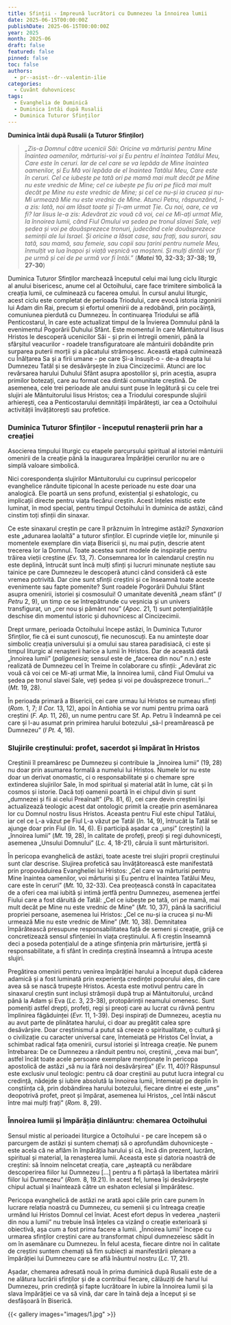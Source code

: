 ```yaml
---
title: Sfinții - împreună lucrători cu Dumnezeu la înnoirea lumii
date: 2025-06-15T00:00:00Z
publishDate: 2025-06-15T00:00:00Z
year: 2025
month: 2025-06
draft: false
featured: false
pinned: false
toc: false
authors:
  - pr--asist--dr--valentin-ilie
categories:
  - Cuvânt duhovnicesc
tags:
  - Evanghelia de Duminică
  - Duminica întâi după Rusalii
  - Duminica Tuturor Sfinților
---
```

**Duminica întâi după Rusalii (a Tuturor Sfinților)**

> _„Zis-a Domnul către ucenicii Săi: Oricine va mărturisi pentru Mine înaintea oamenilor, mărturisi-voi și Eu pentru el înaintea Tatălui Meu, Care este în ceruri. Iar de cel care se va lepăda de Mine înaintea oamenilor, și Eu Mă voi lepăda de el înaintea Tatălui Meu, Care este în ceruri. Cel ce iubește pe tată ori pe mamă mai mult decât pe Mine nu este vrednic de Mine; cel ce iubește pe fiu ori pe fiică mai mult decât pe Mine nu este vrednic de Mine; și cel ce nu-și ia crucea și nu-Mi urmează Mie nu este vrednic de Mine. Atunci Petru, răspunzând, I-a zis: Iată, noi am lăsat toate și Ți-am urmat Ție. Cu noi, oare, ce va fi? Iar Iisus le-a zis: Adevărat zic vouă că voi, cei ce Mi-ați urmat Mie, la înnoirea lumii, când Fiul Omului va ședea pe tronul slavei Sale, veți ședea și voi pe douăsprezece tronuri, judecând cele douăsprezece seminții ale lui Israel. Și oricine a lăsat case, sau frați, sau surori, sau tată, sau mamă, sau femeie, sau copii sau țarini pentru numele Meu, înmulțit va lua înapoi și viață veșnică va moșteni. Și mulți dintâi vor fi pe urmă și cei de pe urmă vor fi întâi.”_ (**_Matei_ 10, 32-33; 37-38; 19, 27-30**)

Duminica Tuturor Sfinților marchează începutul celui mai lung ciclu liturgic al anului bisericesc, anume cel al Octoihului, care face trimitere simbolică la creația lumii, ce culminează cu facerea omului. În cursul anului liturgic, acest ciclu este completat de perioada Triodului, care evocă istoria izgonirii lui Adam din Rai, precum și efortul omenirii de a redobândi, prin pocăință, comuniunea pierdută cu Dumnezeu. În continuarea Triodului se află Penticostarul, în care este actualizat timpul de la Învierea Domnului până la evenimentul Pogorârii Duhului Sfânt. Este momentul în care Mântuitorul Iisus Hristos le descoperă ucenicilor Săi - și prin ei întregii omeniri, până la sfârșitul veacurilor - roadele transfiguratoare ale mântuirii dobândite prin surparea puterii morții și a păcatului strămoșesc. Această etapă culminează cu Înălțarea Sa și a firii umane - pe care Și-a însușit-o - de-a dreapta lui Dumnezeu Tatăl și se desăvârșește în ziua Cincizecimii. Atunci are loc revărsarea harului Duhului Sfânt asupra apostolilor și, prin aceștia, asupra primilor botezați, care au format cea dintâi comunitate creștină. De asemenea, cele trei perioade ale anului sunt puse în legătură și cu cele trei slujiri ale Mântuitorului Iisus Hristos; cea a Triodului corespunde slujirii arhierești, cea a Penticostarului demnității împărătești, iar cea a Octoihului activității învățătorești sau profetice.

### Duminica Tuturor Sfinților - începutul renașterii prin har a creației

Asocierea timpului liturgic cu etapele parcursului spiritual al istoriei mântuirii omenirii de la creație până la inaugurarea Împărăției cerurilor nu are o simplă valoare simbolică.

Nici corespondența slujirilor Mântuitorului cu cuprinsul pericopelor evanghelice rânduite tipiconal în aceste perioade nu este doar una analogică. Ele poartă un sens profund, existențial și eshatologic, cu implicații directe pentru viața fiecărui creștin. Acest înțeles mistic este luminat, în mod special, pentru timpul Octoihului în duminica de astăzi, când cinstim toți sfinții din sinaxar.

Ce este sinaxarul creștin pe care îl prăznuim în întregime astăzi? _Synaxarion_ este „adunarea laolaltă” a tuturor sfinților. El cuprinde viețile lor, minunile și momentele exemplare din viața Bisericii și, nu mai puțin, descrie atent trecerea lor la Domnul. Toate acestea sunt modele de inspirație pentru trăirea vieții creștine (_Ev._ 13, 7). Consemnarea lor în calendarul creștin nu este deplină, întrucât sunt încă mulți sfinți și lucruri minunate neștiute sau tainice pe care Dumnezeu le descoperă atunci când consideră că este vremea potrivită. Dar cine sunt sfinții creștini și ce înseamnă toate aceste evenimente sau fapte pomenite? Sunt roadele Pogorârii Duhului Sfânt asupra omenirii, istoriei și cosmosului! O umanitate devenită „neam sfânt” (_I Petru_ 2, 9), un timp ce se întrepătrunde cu veșnicia și un univers transfigurat, un „cer nou și pământ nou” (_Apoc._ 21, 1) sunt potențialitățile deschise din momentul istoric și duhovnicesc al Cincizecimii.

Drept urmare, perioada Octoihului începe astăzi, în Duminica Tuturor Sfinților, fie că ei sunt cunoscuți, fie necunoscuți. Ea nu amintește doar simbolic creația universului și a omului sau starea paradisiacă, ci este și timpul liturgic al renașterii harice a lumii în Hristos. Dar de această dată „înnoirea lumii” (_paligenesia_; sensul este de „facerea din nou” n.n.) este realizată de Dumnezeu cel în Treime în colaborare cu sfinții: „Adevărat zic vouă că voi cei ce Mi-ați urmat Mie, la înnoirea lumii, când Fiul Omului va ședea pe tronul slavei Sale, veți ședea și voi pe douăsprezece tronuri…” (_Mt._ 19, 28).

În perioada primară a Bisericii, cei care urmau lui Hristos se numeau sfinți (_Rom._ 1, 7; _II Cor._ 13, 12), apoi în Antiohia se vor numi pentru prima oară creștini (_F. Ap._ 11, 26), un nume pentru care Sf. Ap. Petru îi îndeamnă pe cei care și l-au asumat prin primirea harului botezului „să-l preamărească pe Dumnezeu” (_I Pt._ 4, 16).

### Slujirile creștinului: profet, sacerdot și împărat în Hristos

Creștinii îl preamăresc pe Dumnezeu și contribuie la „înnoirea lumii” (19, 28) nu doar prin asumarea formală a numelui lui Hristos. Numele lor nu este doar un derivat onomastic, ci o responsabilitate și o chemare spre extinderea slujirilor Sale, în mod spiritual și material atât în lume, cât și în cosmos și istorie. Dacă toți oamenii poartă în ei chipul divin și sunt „dumnezei și fii ai celui Preaînalt” (_Ps._ 81, 6), cei care devin creștini își actualizează teologic acest dat ontologic primit la creație prin asemănarea lor cu Domnul nostru Iisus Hristos. Aceasta pentru Fiul este chipul Tatălui, iar cel ce L-a văzut pe Fiul L-a văzut pe Tatăl (_In._ 14, 9), întrucât la Tatăl se ajunge doar prin Fiul (_In._ 14, 6). Ei participă așadar ca „unși” (creștini) la „înnoirea lumii” (_Mt._ 19, 28), în calitate de profeți, preoți și regi duhovnicești, asemenea „Unsului Domnului” (_Lc._ 4, 18-21), căruia îi sunt mărturisitori.

În pericopa evanghelică de astăzi, toate aceste trei slujiri proprii creștinului sunt clar descrise. Slujirea profetică sau învățătorească este manifestată prin propovăduirea Evangheliei lui Hristos: „Cel care va mărturisi pentru Mine înaintea oamenilor, voi mărturisi și Eu pentru el înaintea Tatălui Meu, care este în ceruri” (_Mt._ 10, 32-33). Cea preoțească constă în capacitatea de a oferi cea mai iubită și intimă jertfă pentru Dumnezeu, asemenea jertfei Fiului care a fost dăruită de Tatăl: „Cel ce iubește pe tată, ori pe mamă, mai mult decât pe Mine nu este vrednic de Mine” (_Mt._ 10, 37), până la sacrificiul propriei persoane, asemenea lui Hristos: „Cel ce nu-și ia crucea și nu-Mi urmează Mie nu este vrednic de Mine” (_Mt._ 10, 38). Demnitatea împărătească presupune responsabilitatea față de semeni și creație, grijă ce concretizează sensul sfințeniei în viața creștinului. A fi creștin înseamnă deci a poseda potențialul de a atinge sfințenia prin mărturisire, jertfă și responsabilitate, a fi sfânt în credința creștină înseamnă a întrupa aceste slujiri.

Pregătirea omenirii pentru venirea împărăției harului a început după căderea adamică și a fost luminată prin experiența credinței poporului ales, din care avea să se nască trupește Hristos. Acesta este motivul pentru care în sinaxarul creștin sunt incluși strămoșii după trup ai Mântuitorului, urcând până la Adam și Eva (_Lc._ 3, 23-38), protopărinții neamului omenesc. Sunt pomeniți astfel drepți, profeți, regi și preoți care au lucrat cu râvnă pentru împlinirea făgăduinței (_Evr._ 11, 1-39). Deși inspirați de Dumnezeu, aceștia nu au avut parte de plinătatea harului, ci doar au pregătit calea spre desăvârșire. Doar creștinismul a putut să creeze o spiritualitate, o cultură și o civilizație cu caracter universal care, întemeiată pe Hristos Cel Înviat, a schimbat radical fața omenirii, cursul istoriei și întreaga creație. Ne punem întrebarea: De ce Dumnezeu a rânduit pentru noi, creștinii, „ceva mai bun”, astfel încât toate acele persoane exemplare menționate în pericopa apostolică de astăzi „să nu ia fără noi desăvârșirea” (_Ev._ 11, 40)? Răspunsul este exclusiv unul teologic: pentru că doar creștinii au putut lucra integral cu credință, nădejde și iubire absolută la înnoirea lumii, întemeiați pe deplin în conștiința că, prin dobândirea harului botezului, fiecare dintre ei este „uns” deopotrivă profet, preot și împărat, asemenea lui Hristos, „cel întâi născut între mai mulți frați” (_Rom._ 8, 29).

### Înnoirea lumii și împărăția dinlăuntru: chemarea Octoihului

Sensul mistic al perioadei liturgice a Octoihului - pe care începem să o parcurgem de astăzi și suntem chemați să o aprofundăm duhovnicește - este acela că ne aflăm în împărăția harului și că, încă din prezent, lucrăm, spiritual și material, la renașterea lumii. Aceasta este și datoria noastră de creștini: să înnoim neîncetat creația, care „așteaptă cu nerăbdare descoperirea fiilor lui Dumnezeu […] pentru a fi părtașă la libertatea măririi fiilor lui Dumnezeu” (_Rom._ 8, 19.21). În acest fel, lumea își desăvârșește chipul actual și înaintează către un eshaton eclesial și împărătesc.

Pericopa evanghelică de astăzi ne arată apoi căile prin care punem în lucrare relația noastră cu Dumnezeu, cu semenii și cu întreaga creație urmând lui Hristos Domnul cel înviat. Acest efort depus în vederea „nașterii din nou a lumii” nu trebuie însă înțeles ca vizând o creație exterioară și obiectivă, așa cum a fost prima facere a lumii. „Înnoirea lumii” începe cu urmarea sfinților creștini care au transformat chipul dumnezeiesc sădit în om în asemănare cu Dumnezeu. În felul acesta, fiecare dintre noi în calitate de creștini suntem chemați să fim subiecți ai manifestării plenare a împărăției lui Dumnezeu care se află înăuntrul nostru (_Lc._ 17, 21).

Așadar, chemarea adresată nouă în prima duminică după Rusalii este de a ne alătura lucrării sfinților și de a contribui fiecare, călăuziți de harul lui Dumnezeu, prin credință și fapte lucrătoare în iubire la înnoirea lumii și la slava împărăției ce va să vină, dar care în taină deja a început și se desfășoară în Biserică.

{{< gallery images="images/1.jpg" >}}